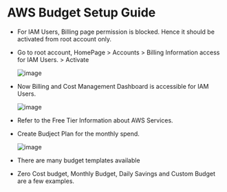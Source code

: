 # AWS Budget Setup Guide
  - For IAM Users, Billing page permission is blocked. Hence it should be activated from root account only.
  - Go to root account, HomePage > Accounts > Billing Information access for IAM Users. > Activate
    
    ![image](https://github.com/user-attachments/assets/e22b6658-b4d1-4cf0-9762-5bb388d4b8f2)

  - Now Billing and Cost Management Dashboard is accessible for IAM Users.

    ![image](https://github.com/user-attachments/assets/3e2a37de-8c33-4080-9948-3b04b9a73ddb)

  - Refer to the Free Tier Information about AWS Services.
  - Create Budject Plan for the monthly spend.

    ![image](https://github.com/user-attachments/assets/8e872589-c47a-4812-8d55-d916bb28b9aa)
  
  - There are many budget templates available
  - Zero Cost budget, Monthly Budget, Daily Savings and Custom Budget are a few examples.
    


